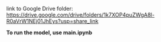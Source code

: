 link to Google Drive folder: https://drive.google.com/drive/folders/1k7XOP4puZWgA8l-R0aVrW1NEj01JhEys?usp=share_link

**To run the model, use main.ipynb**
